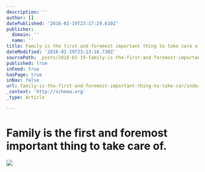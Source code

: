 ```yaml
---
description: ''
author: []
datePublished: '2016-02-19T23:17:29.610Z'
publisher:
  domain: ''
  name: ''
title: Family is the first and foremost important thing to take care of.
dateModified: '2016-02-19T23:13:18.730Z'
sourcePath: _posts/2016-02-19-family-is-the-first-and-foremost-important-thing-to-take-car.md
published: true
inFeed: true
hasPage: true
inNav: false
url: family-is-the-first-and-foremost-important-thing-to-take-car/index.html
_context: 'http://schema.org'
_type: Article

---
```

# Family is the first and foremost important thing to take care of.
![](https://the-grid-user-content.s3-us-west-2.amazonaws.com/e480d8da-c118-4eb8-acdd-5fbdc5cd534e.png)